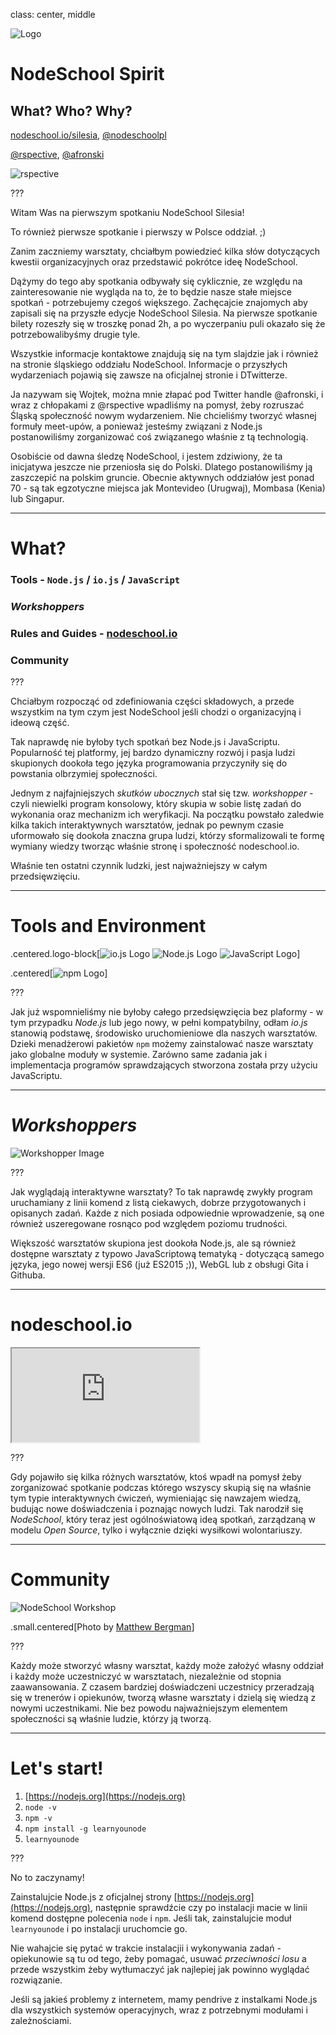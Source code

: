 class: center, middle

![Logo](/images/nodeschool-silesia.png)

# NodeSchool Spirit

## What? Who? Why?

[nodeschool.io/silesia](http://nodeschool.io/silesia), [@nodeschoolpl](https://twitter.com/nodeschoolpl)

[@rspective](https://twitter.com/nodeschoolpl), [@afronski](https://twitter.com/nodeschoolpl)

![rspective](images/rspective.png)

???

Witam Was na pierwszym spotkaniu NodeSchool Silesia!

To również pierwsze spotkanie i pierwszy w Polsce oddział. ;)

Zanim zaczniemy warsztaty, chciałbym powiedzieć kilka słów dotyczących kwestii organizacyjnych oraz przedstawić pokrótce ideę NodeSchool.

Dążymy do tego aby spotkania odbywały się cyklicznie, ze względu na zainteresowanie nie wygląda na to, że to będzie nasze stałe miejsce spotkań - potrzebujemy czegoś większego. Zachęcajcie znajomych aby zapisali się na przyszłe edycje NodeSchool Silesia. Na pierwsze spotkanie bilety rozeszły się w troszkę ponad 2h, a po wyczerpaniu puli okazało się że potrzebowalibyśmy drugie tyle.

Wszystkie informacje kontaktowe znajdują się na tym slajdzie jak i również na stronie śląskiego oddziału NodeSchool. Informacje o przyszłych wydarzeniach pojawią się zawsze na oficjalnej stronie i DTwitterze.

Ja nazywam się Wojtek, można mnie złapać pod Twitter handle @afronski, i wraz z chłopakami z @rspective wpadliśmy na pomysł, żeby rozruszać Śląską społeczność nowym wydarzeniem. Nie chcieliśmy tworzyć własnej formuły meet-upów, a ponieważ jesteśmy związani z Node.js postanowiliśmy zorganizować coś związanego właśnie z tą technologią.

Osobiście od dawna śledzę NodeSchool, i jestem zdziwiony, że ta inicjatywa jeszcze nie przeniosła się do Polski. Dlatego postanowiliśmy ją zaszczepić na polskim gruncie. Obecnie aktywnych oddziałów jest ponad 70 - są tak egzotyczne miejsca jak Montevideo (Urugwaj), Mombasa (Kenia) lub Singapur.

---

# What?

### Tools - `Node.js` / `io.js` / `JavaScript`
### *Workshoppers*
### Rules and Guides - [nodeschool.io](http://nodeschool.io)
### Community

???

Chciałbym rozpocząć od zdefiniowania części składowych, a przede wszystkim na tym czym jest NodeSchool jeśli chodzi o organizacyjną i ideową część.

Tak naprawdę nie byłoby tych spotkań bez Node.js i JavaScriptu. Popularność tej platformy, jej bardzo dynamiczny rozwój i pasja ludzi skupionych dookoła tego języka programowania przyczyniły się do powstania olbrzymiej społeczności.

Jednym z najfajniejszych *skutków ubocznych* stał się tzw. *workshopper* - czyli niewielki program konsolowy, który skupia w sobie listę zadań do wykonania oraz mechanizm ich weryfikacji. Na początku powstało zaledwie kilka takich interaktywnych warsztatów, jednak po pewnym czasie uformowało się dookoła znaczna grupa ludzi, którzy sformalizowali te formę wymiany wiedzy tworząc właśnie stronę i społeczność nodeschool.io.

Właśnie ten ostatni czynnik ludzki, jest najważniejszy w całym przedsięwzięciu.

---

# Tools and Environment

.centered.logo-block[![io.js Logo](images/iojs.png) ![Node.js Logo](images/nodejs.png) ![JavaScript Logo](images/javascript.png)]

.centered[![npm Logo](images/npm.png)]

???

Jak już wspomnieliśmy nie byłoby całego przedsięwzięcia bez plaformy - w tym przypadku *Node.js* lub jego nowy, w pełni kompatybilny, odłam *io.js* stanowią podstawę, środowisko uruchomieniowe dla naszych warsztatów. Dzieki menadżerowi pakietów `npm` możemy zainstalować nasze warsztaty jako globalne moduły w systemie. Zarówno same zadania jak i implementacja programów sprawdzających stworzona została przy użyciu JavaScriptu.

---

# *Workshoppers*

![Workshopper Image](images/workshopper.png)

???

Jak wyglądają interaktywne warsztaty? To tak naprawdę zwykły program uruchamiany z linii komend z listą ciekawych, dobrze przygotowanych i opisanych zadań. Każde z nich posiada odpowiednie wprowadzenie, są one również uszeregowane rosnąco pod względem poziomu trudności.

Większość warsztatów skupiona jest dookoła Node.js, ale są również dostępne warsztaty z typowo JavaScriptową tematyką - dotyczącą samego języka, jego nowej wersji ES6 (już ES2015 ;)), WebGL lub z obsługi Gita i Githuba.

---

# nodeschool.io

<iframe src="http://nodeschool.io/" seamless scrolling="no"></iframe>

???

Gdy pojawiło się kilka różnych warsztatów, ktoś wpadł na pomysł żeby zorganizować spotkanie podczas którego wszyscy skupią się na właśnie tym typie interaktywnych ćwiczeń, wymieniając się nawzajem wiedzą, budując nowe doświadczenia i poznając nowych ludzi. Tak narodził się *NodeSchool*, który teraz jest ogólnoświatową ideą spotkań, zarządzaną w modelu *Open Source*, tylko i wyłącznie dzięki wysiłkowi wolontariuszy.

---

# Community

![NodeSchool Workshop](images/people.jpg)

.small.centered[Photo by [Matthew Bergman](https://www.flickr.com/photos/matthewbergman)]

???

Każdy może stworzyć własny warsztat, każdy może założyć własny oddział i każdy może uczestniczyć w warsztatach, niezależnie od stopnia zaawansowania. Z czasem bardziej doświadczeni uczestnicy przeradzają się w trenerów i opiekunów, tworzą własne warsztaty i dzielą się wiedzą z nowymi uczestnikami. Nie bez powodu najważniejszym elementem społeczności są właśnie ludzie, którzy ją tworzą.

---

# Let's start!

1. [https://nodejs.org](https://nodejs.org)
2. `node -v`
3. `npm -v`
4. `npm install -g learnyounode`
5. `learnyounode`

???

No to zaczynamy!

Zainstalujcie Node.js z oficjalnej strony [https://nodejs.org](https://nodejs.org), następnie sprawdźcie czy po instalacji macie w linii komend dostępne polecenia `node` i `npm`. Jeśli tak, zainstalujcie moduł `learnyounode` i po instalacji uruchomcie go.

Nie wahajcie się pytać w trakcie instalacjii i wykonywania zadań - opiekunowie są tu od tego, żeby pomagać, usuwać *przeciwności losu* a przede wszystkim żeby wytłumaczyć jak najlepiej jak powinno wyglądać rozwiązanie.

Jeśli są jakieś problemy z internetem, mamy pendrive z instalkami Node.js dla wszystkich systemów operacyjnych, wraz z potrzebnymi modułami i zależnościami.
